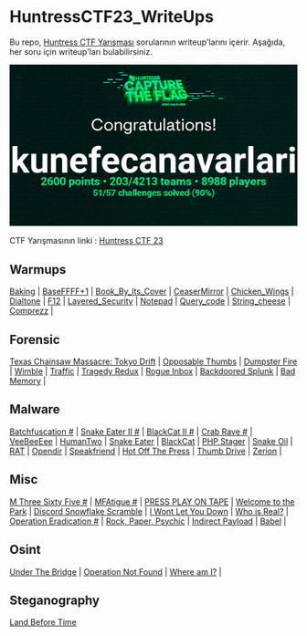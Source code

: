 # HuntressCTF23_WriteUps

Bu repo, [Huntress CTF Yarışması](https://huntress.ctf.games/scoreboard) sorularının writeup'larını içerir. Aşağıda, her soru için writeup'ları bulabilirsiniz.

![](https://github.com/K4lender/HuntressCTF23_WriteUps/blob/main/HuntressCTF.png)

CTF Yarışmasının linki : [Huntress CTF 23](https://huntress.ctf.games/challenges)
  
## Warmups

[Baking](/Warmups/Baking/) | [BaseFFFF+1](/Warmups/BaseFFFF%2B1/) | [Book_By_Its_Cover](/Warmups/Book_By_Its_Cover/) | [CeaserMirror](/Warmups/CeaserMirror/) |
[Chicken_Wings](/Warmups/Chicken_Wings/) | [Dialtone](/Warmups/Dialtone/) | [F12](/Warmups/F12/) | [Layered_Security](/Warmups/Layered_Security/) |
[Notepad](/Warmups/Notepad/) | [Query_code](/Warmups/Query_code/) | [String_cheese](/Warmups/String_cheese/) | [Comprezz](/Warmups/comprezz/) |



## Forensic

[Texas Chainsaw Massacre: Tokyo Drift]() | [Opposable Thumbs](https://github.com/K4lender/HuntressCTF23_WriteUps/tree/main/Forensics/Opposable_Thumbs) | [Dumpster Fire](https://github.com/K4lender/HuntressCTF23_WriteUps/tree/main/Forensics/Dumpster_Fire) | [Wimble](https://github.com/K4lender/HuntressCTF23_WriteUps/tree/main/Forensics/Wimble) | [Traffic](https://github.com/K4lender/HuntressCTF23_WriteUps/tree/main/Forensics/Traffic) | [Tragedy Redux](https://github.com/K4lender/HuntressCTF23_WriteUps/tree/main/Forensics/Tragedy_Redux) | [Rogue Inbox](https://github.com/K4lender/HuntressCTF23_WriteUps/tree/main/Forensics/Rogue_Inbox) | [Backdoored Splunk](https://github.com/K4lender/HuntressCTF23_WriteUps/tree/main/Forensics/Backdoored_Splunk) | [Bad Memory](https://github.com/K4lender/HuntressCTF23_WriteUps/tree/main/Forensics/Bad_Memory) |

## Malware

[Batchfuscation #]() | [Snake Eater II #]() | [BlackCat II #]() | [Crab Rave #]() | [VeeBeeEee](https://github.com/K4lender/HuntressCTF23_WriteUps/tree/main/Malware/VeeBeeEee) | [HumanTwo](https://github.com/K4lender/HuntressCTF23_WriteUps/tree/main/Malware/Human_Two) | [Snake Eater](https://github.com/K4lender/HuntressCTF23_WriteUps/tree/main/Malware/Snake_Eater) | [BlackCat](https://github.com/K4lender/HuntressCTF23_WriteUps/tree/main/Malware/BlackCat) | [PHP Stager](https://github.com/K4lender/HuntressCTF23_WriteUps/tree/main/Malware/PHP_Stager) | [Snake Oil](https://github.com/K4lender/HuntressCTF23_WriteUps/tree/main/Malware/Snake_Oil) | [RAT](https://github.com/K4lender/HuntressCTF23_WriteUps/tree/main/Malware/Rat) | [Opendir](https://github.com/K4lender/HuntressCTF23_WriteUps/tree/main/Malware/Opendir) | [Speakfriend](https://github.com/K4lender/HuntressCTF23_WriteUps/tree/main/Malware/SpeakFriends) | [Hot Off The Press](https://github.com/K4lender/HuntressCTF23_WriteUps/tree/main/Malware/Hot_off_the_Press) | [Thumb Drive](https://github.com/K4lender/HuntressCTF23_WriteUps/tree/main/Malware/Thumb_Drive) | [Zerion](https://github.com/K4lender/HuntressCTF23_WriteUps/tree/main/Malware/Zerion) |

## Misc

[M Three Sixty Five #]() | [MFAtigue #]() | [PRESS PLAY ON TAPE](https://github.com/K4lender/HuntressCTF23_WriteUps/tree/main/Miscellaneous/Press_Play_On_Tape) | [Welcome to the Park](https://github.com/K4lender/HuntressCTF23_WriteUps/tree/main/Miscellaneous/Welcome_To_The_Park) | [Discord Snowflake Scramble](https://github.com/K4lender/HuntressCTF23_WriteUps/tree/main/Miscellaneous/Discord_Snowflake_Scramble) | [I Wont Let You Down](https://github.com/K4lender/HuntressCTF23_WriteUps/tree/main/Miscellaneous/I_Wont_Let_You_Down) | [Who is Real?]() | [Operation Eradication #]() | [Rock, Paper, Psychic](https://github.com/K4lender/HuntressCTF23_WriteUps/tree/main/Miscellaneous/Rock_Paper_Psychic) | [Indirect Payload](https://github.com/K4lender/HuntressCTF23_WriteUps/tree/main/Miscellaneous/Indirect_Payload) | [Babel](https://github.com/K4lender/HuntressCTF23_WriteUps/tree/main/Miscellaneous/Babel) |

## Osint

[Under The Bridge](https://github.com/K4lender/HuntressCTF23_WriteUps/tree/main/OSINT/Under_The_Bridge) | [Operation Not Found](https://github.com/K4lender/HuntressCTF23_WriteUps/tree/main/OSINT/Operation_Not_Found) | [Where am I?](https://github.com/K4lender/HuntressCTF23_WriteUps/tree/main/OSINT/Where_Am_I) |


## Steganography

[Land Before Time](https://github.com/K4lender/HuntressCTF23_WriteUps/tree/main/Steganography/Land_Before_Time) 


